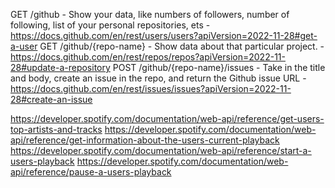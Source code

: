 GET /github - Show your data, like numbers of followers, number of following, list of your personal repositories, ets - https://docs.github.com/en/rest/users/users?apiVersion=2022-11-28#get-a-user
GET /github/{repo-name} - Show data about that particular project. - https://docs.github.com/en/rest/repos/repos?apiVersion=2022-11-28#update-a-repository
POST /github/{repo-name}/issues - Take in the title and body, create an issue in the repo, and return the Github issue URL - https://docs.github.com/en/rest/issues/issues?apiVersion=2022-11-28#create-an-issue


https://developer.spotify.com/documentation/web-api/reference/get-users-top-artists-and-tracks
https://developer.spotify.com/documentation/web-api/reference/get-information-about-the-users-current-playback
https://developer.spotify.com/documentation/web-api/reference/start-a-users-playback
https://developer.spotify.com/documentation/web-api/reference/pause-a-users-playback